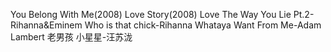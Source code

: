You Belong With Me(2008)
Love Story(2008)
Love The Way You Lie Pt.2-Rihanna&Eminem
Who is that chick-Rihanna
Whataya Want From Me-Adam Lambert
老男孩
小星星-汪苏泷